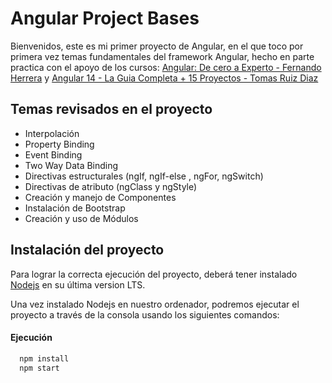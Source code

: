 
# Angular Project Bases


Bienvenidos, este es mi primer proyecto de Angular, en el que toco por primera vez temas fundamentales del framework Angular, hecho en parte practica con el apoyo de los cursos:
[Angular: De cero a Experto - Fernando Herrera](https://www.udemy.com/course/angular-fernando-herrera/ "Curso de Angular de cero a Experto impartido por Fernando Herrera en Udemy") y [Angular 14 - La Guia Completa + 15 Proyectos - Tomas Ruiz Diaz](https://www.udemy.com/course/angular-10-fundamentos-8-app/ "Angular 14 + 15 proyectos prácticos impartido por Tomas Ruiz Diaz")
## Temas revisados en el proyecto

- Interpolación
- Property Binding
- Event Binding
- Two Way Data Binding
- Directivas estructurales (ngIf, ngIf-else , ngFor, ngSwitch)
- Directivas de atributo (ngClass y ngStyle)
- Creación y manejo de Componentes
- Instalación de Bootstrap
- Creación y uso de Módulos


## Instalación del proyecto

Para lograr la correcta ejecución del proyecto, deberá tener instalado [Nodejs](https://www.github.com/octokatherine) en su última version LTS.

Una vez instalado Nodejs en nuestro ordenador, podremos ejecutar el proyecto a través de la consola usando los siguientes comandos:

#### Ejecución 
```bash
  npm install
  npm start
```
    
